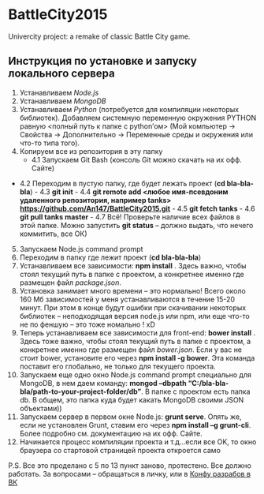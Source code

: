 # BattleCity2015
Univercity project: a remake of classic Battle City game.

## Инструкция по установке и запуску локального сервера
1.	Устанавливаем *Node.js*
2.	Устанавливаем *MongoDB*
3.	Устанавливаем *Python* (потребуется для компиляции некоторых библиотек). Добавляем системную переменную окружения PYTHON равную <полный путь к папке с python’ом> (Мой компьютер -> Свойства -> Дополнительно -> Переменные среды и окружения или что-то типа того).
4.	Копируем все из репозитория в эту папку
    - 4.1	Запускаем Git Bash (консоль Git можно скачать на их офф. Сайте)
   -  4.2	Переходим в пустую папку, где будет лежать проект (**cd bla-bla-bla**)
    - 4.3	**git init**
    - 4.4	**git remote add <любое имя-псевдоним удаленного репозитория, например tanks> https://github.com/An147/BattleCity2015.git**
    - 4.5	**git fetch tanks**
    - 4.6	**git pull tanks master**
    - 4.7	Всё! Проверьте наличие всех файлов в этой папке. Можно запустить **git status** – должно выдать, что нечего коммитить, все ОК)
5.	Запускаем Node.js command prompt
6.	Переходим в папку где лежит проект (**cd bla-bla-bla**)
7.	Устанавливаем все зависимости: **npm install** . Здесь важно, чтобы стоял текущий путь в папке с проектом, а конкретнее именно где размещен файл *package.json*. 
8.	Установка занимает много времени – это нормально! Всего около 160 Мб зависимостей у меня устанавливаются в течение 15-20 минут. При этом в конце будут ошибки при скачивании некоторых библиотек – неподходящая версия node.js или npm, или еще что-то не по феншую – это тоже номально ! xD
9.	 Теперь устанавливаем все зависимости для front-end: **bower install** . Здесь тоже важно, чтобы стоял текущий путь в папке с проектом, а конкретнее именно где размещен файл *bower.json*. Если у вас не стоит bower, установите его через **npm install -g bower**. Эта команда поставит его глобально, не только для текущего проекта.
10.	Запускаем еще одно окно Node.js command prompt специально для  MongoDB, в нем даем команду: **mongod –dbpath “C:/bla-bla-bla/path-to-your-project-folder/db”**. В папке с проектом есть папка db. В общем, это папка куда будет какать MongoDB своими JSON объектами))
11.	 Запускаем сервер в первом окне Node.js: **grunt serve**. Опять же, если не установлен Grunt, ставим его через **npm install –g grunt-cli**. Более подробно см. документацию на их офф. Сайте.
12.	Начинается процесс компиляции проекта и т.д…если все OK, то окно браузера со стартовой страницей проекта откроется само

P.S. Все это проделано с 5 по 13 пункт заново, протестено. Все должно работать. За вопросами – обращаться в личку, или в [Конфу разрабов в ВК](http://vk.com/im?peers=66770317&sel=c39)
